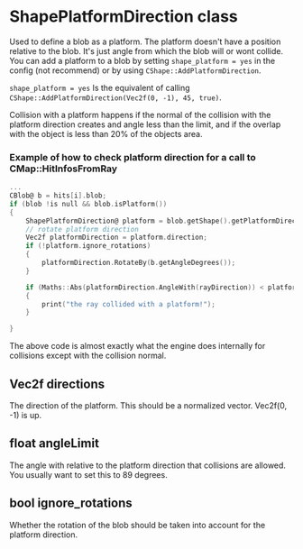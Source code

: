 # ShapePlatformDirection class
Used to define a blob as a platform. The platform doesn't have a position relative to the blob. It's just angle from which the blob will or wont collide.
You can add a platform to a blob by setting `shape_platform = yes` in the config (not recommend) or by using `CShape::AddPlatformDirection`.

`shape_platform = yes` Is the equivalent of calling `CShape::AddPlatformDirection(Vec2f(0, -1), 45, true)`.

Collision with a platform happens if the normal of the collision with the platform direction creates and angle less than the limit, and if the overlap with the object is less than 20% of the objects area.

### Example of how to check platform direction for a call to CMap::HitInfosFromRay
```c
...
CBlob@ b = hits[i].blob;
if (blob !is null && blob.isPlatform())
{
    ShapePlatformDirection@ platform = blob.getShape().getPlatformDirection(0);
    // rotate platform direction
    Vec2f platformDirection = platform.direction;
    if (!platform.ignore_rotations)
    {
        platformDirection.RotateBy(b.getAngleDegrees());
    }

    if (Maths::Abs(platformDirection.AngleWith(rayDirection)) < platform.angleLimit)
    {
        print("the ray collided with a platform!");
    }

}
```

The above code is almost exactly what the engine does internally for collisions except with the collision normal.

## Vec2f directions
The direction of the platform. This should be a normalized vector. Vec2f(0, -1) is up.

## float angleLimit
The angle with relative to the platform direction that collisions are allowed. You usually want to set this to 89 degrees.

## bool ignore_rotations
Whether the rotation of the blob should be taken into account for the platform direction.
